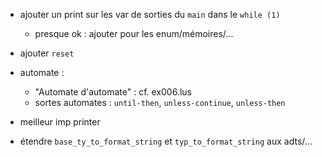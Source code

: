 * ajouter un print sur les var de sorties du `main` dans le `while (1)`
  * presque ok : ajouter pour les enum/mémoires/...
* ajouter `reset`
* automate :
  - "Automate d'automate" : cf. ex006.lus
  - sortes automates : `until-then`, `unless-continue`, `unless-then`
* meilleur imp printer

* étendre `base_ty_to_format_string` et `typ_to_format_string` aux adts/...

